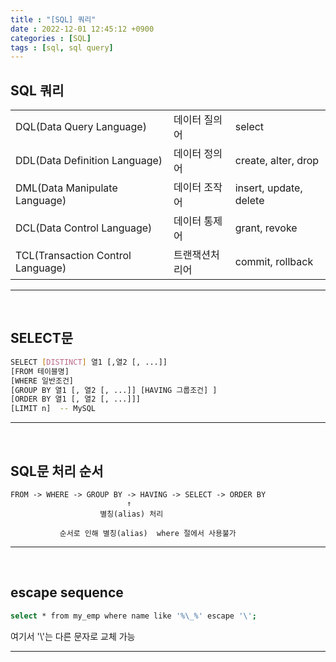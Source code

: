```yaml
---
title : "[SQL] 쿼리"
date : 2022-12-01 12:45:12 +0900
categories : [SQL]
tags : [sql, sql query]
---
```




## SQL 쿼리


|                              |                    |                          |
|:-----------------------------|:-------------------|:-------------------------|
| DQL(Data Query Language)          | 데이터 질의어  | select                   |
| DDL(Data Definition Language)     | 데이터 정의어  | create, alter, drop      |
| DML(Data Manipulate Language)     | 데이터 조작어  | insert, update, delete   |
| DCL(Data Control Language)        | 데이터 통제어  | grant, revoke            |
| TCL(Transaction Control Language) | 트랜잭션처리어 | commit, rollback         |

---
<br>

## SELECT문

```bash
SELECT [DISTINCT] 열1 [,열2 [, ...]]
[FROM 테이블명]
[WHERE 일반조건]
[GROUP BY 열1 [, 열2 [, ...]] [HAVING 그룹조건] ]
[ORDER BY 열1 [, 열2 [, ...]]]
[LIMIT n]  -- MySQL
```

---
<br>

## SQL문 처리 순서

```
FROM -> WHERE -> GROUP BY -> HAVING -> SELECT -> ORDER BY
						  ↑
					별칭(alias) 처리    

           순서로 인해 별칭(alias)  where 절에서 사용불가
```					
---
<br>

## escape sequence

```bash
select * from my_emp where name like '%\_%' escape '\';
```
여기서 '\\'는 다른 문자로 교체 가능

---
<br>

